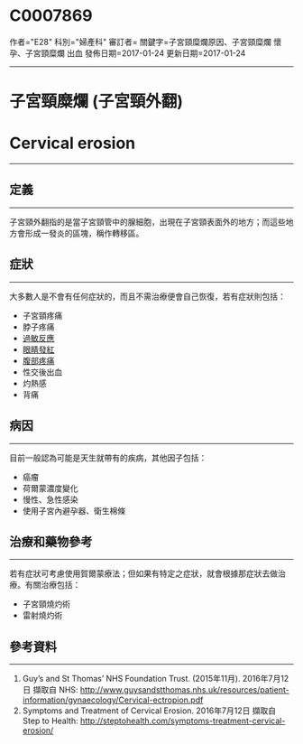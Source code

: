 # C0007869
作者="E28"
科別="婦產科"
審訂者=
關鍵字=子宮頸糜爛原因、子宮頸糜爛 懷孕、子宮頸糜爛 出血
發佈日期=2017-01-24
更新日期=2017-01-24

----------
# 子宮頸糜爛 (子宮頸外翻)
# Cervical erosion
----------
## 定義
----------

子宮頸外翻指的是當子宮頸管中的腺細胞，出現在子宮頸表面外的地方；而這些地方會形成一發炎的區塊，稱作轉移區。

## 症狀
----------

大多數人是不會有任何症狀的，而且不需治療便會自己恢復，若有症狀則包括：

- 子宮頸疼痛
- 脖子疼痛
- [過敏反應](C1527304)
- [眼睛發紅](C0235267-01)
- [腹部疼痛](C0000737)
- 性交後出血
- 灼熱感
- 背痛
## 病因
----------

目前一般認為可能是天生就帶有的疾病，其他因子包括：

- 癌瘤
- 荷爾蒙濃度變化
- 慢性、急性感染
- 使用子宮內避孕器、衛生棉條
## 治療和藥物參考
----------

若有症狀可考慮使用賀爾蒙療法；但如果有特定之症狀，就會根據那症狀去做治療。有關治療包括：

- 子宮頸燒灼術
- 雷射燒灼術
## 參考資料
----------
1. Guy’s and St Thomas’ NHS Foundation Trust. (2015年11月). 2016年7月12日 擷取自 NHS: http://www.guysandstthomas.nhs.uk/resources/patient-information/gynaecology/Cervical-ectropion.pdf
2. Symptoms and Treatment of Cervical Erosion.  2016年7月12日 擷取自 Step to Health: http://steptohealth.com/symptoms-treatment-cervical-erosion/

